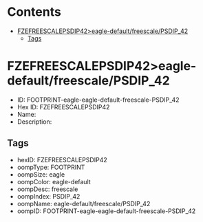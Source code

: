 



Contents
========

* [FZEFREESCALEPSDIP42>eagle-default/freescale/PSDIP_42](#fzefreescalepsdip42eagle-defaultfreescalepsdip_42)
	* [Tags](#tags)

# FZEFREESCALEPSDIP42>eagle-default/freescale/PSDIP_42

- ID: FOOTPRINT-eagle-eagle-default-freescale-PSDIP_42
- Hex ID: FZEFREESCALEPSDIP42
- Name: 
- Description: 

## Tags

- hexID: FZEFREESCALEPSDIP42
- oompType: FOOTPRINT
- oompSize: eagle
- oompColor: eagle-default
- oompDesc: freescale
- oompIndex: PSDIP_42
- oompName: eagle-default/freescale/PSDIP_42
- oompID: FOOTPRINT-eagle-eagle-default-freescale-PSDIP_42
